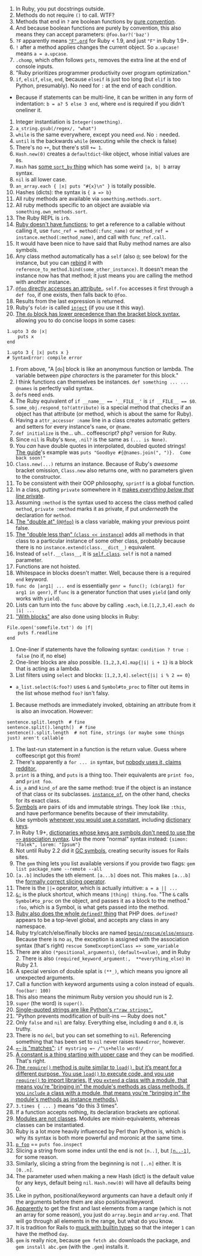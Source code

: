 1. In Ruby, you put docstrings outside.
1. Methods do not require `()` to call. WTF?
1. Methods that end in `?` are boolean functions by [pure convention](http://stackoverflow.com/a/1345855).
1. And because boolean functions are purely by convention, this also means they can accept parameters: `@foo.bar?('baz')`
1. `?F` apparently means [`"F".ord`](http://stackoverflow.com/a/1878406) for Ruby < 1.9, and just `"F"` in Ruby 1.9+.
1. `!` after a method applies changes the current object. So `a.upcase!` means `a = a.upcase`.
1. `.chomp`, which often follows `gets`, removes the extra line at the end of console inputs.
1. "Ruby prioritizes programmer productivity over program optimization."
1. `if`, `elsif`, `else`, `end`, because `elseif` is just too long (but `elif` is too Python, presumably). No need for `:` at the end of each condition.
  * Because if statements can be multi-line, it can be written in any form of indentation: `b = a? 5 else 3 end`, where `end` is required if you didn't oneliner it.
1. Integer instantiation is `Integer(something)`.
1. `a_string.gsub(/regex/, "what")`
1. `while` is the same everywhere, except you need `end`. No `:` needed.
1. `until` is the backwards `while` (executing while the check is false)
1. There's no `++`, but there's still `+= 1`.
1. `Hash.new(0)` creates a `defaultdict`-like object, whose initial values are `0`s.
1. `Hash` has [some `sort_by` thing](http://gayleforce.wordpress.com/2009/09/28/ruby-sorting-1-when-and-why-to-use-sort_by/) which has some weird `|a, b| b` array syntax.
1. `nil` is all lower case.
1. `an_array.each { |x| puts "#{x}\n" }` is totally possible.
1. Hashes (dicts): the syntax is `{ a => b}`
1. All ruby methods are available via `something.methods.sort`.
1. All ruby methods specific to an object are avaiable via `something.own_methods.sort`.
1. The Ruby REPL is `irb`.
1. [Ruby doesn't have functions](http://stackoverflow.com/a/4294660/1558430); to get a reference to a callable without calling it, use `func_ref = method(:func_name)` or `method_ref = instance.method(:method_name)`, and call with `func_ref.call`.
1. It would have been nice to have said that Ruby method names are also symbols.
1. Any class method automatically has a `self` (also `@`; see below) for the instance, but you can [rebind](http://ruby-doc.org/core-1.9.3/UnboundMethod.html) it with `reference_to_method.bind(some_other_instance)`. It doesn't mean the instance now has that method; it just means you are calling the method with another instance.
1. [`@foo` directly accesses an attribute.](http://stackoverflow.com/a/1693319). `self.foo` accesses it first through a `def foo`, if one exists, then falls back to `@foo`.
1. Results from the last expression is returned.
1. Ruby's `foldr` is called [`inject`](http://blog.jayfields.com/2008/03/ruby-inject.html) (if you use it this way).
1. [The `do` block has lower precedence than the bracket block syntax](http://stackoverflow.com/a/2122457/1558430), allowing you to do concise loops in some cases:

```
1.upto 3 do |x|
    puts x
end

1.upto 3 { |x| puts x }
# SyntaxError: compile error
```

1. From above, "A [`do`] block is like an anonymous function or lambda. The variable between *pipe characters* is the parameter for this block."
1. I think functions can themselves be instances. `def something ... ... @names` is perfectly valid syntax.
1. `def`s need `end`s.
1. The Ruby equivalent of `if __name__ == '__FILE__'` is `if __FILE__ == $0`.
1. `some_obj.respond_to?(attribute)` is a special method that checks if an object has that attribute (or method, which is about the same for Ruby).
1. Having a `attr_accessor :name` line in a class creates automatic getters and setters for every instance's `name`, or `@name`.
1. `def initialize` is the... uh... coffeescript? php? version for Ruby.
1. Since `nil` is Ruby's `None`, `.nil?` is the same as `(... is None)`.
1. You *can* have double quotes in interpolated, doubled quoted strings! [The guide](https://www.ruby-lang.org/en/documentation/quickstart/3/)'s example was `puts "Goodbye #{@names.join(", ")}.  Come back soon!"`
1. `Class.new(...)` returns an instance. Because of Ruby's *awesome* bracket omission, `Class.new` also returns one, with no parameters given to the constructor.
1. To be consistent with their OOP philosophy, `sprintf` is a global function.
1. In a class, putting `private` somewhere in it [makes *everything below that line* private](http://en.wikibooks.org/wiki/Ruby_Programming/Syntax/Classes#Private).
1. Assuming `:method` is the syntax used to access the class method called `method`, `private :method` marks it as private, if put *underneath* the declaration for `method`.
1. [The "double at" (`@@foo`)](http://stackoverflow.com/questions/5890118/what-does-variable-mean-in-ruby) is a class variable, making your previous point false.
1. [The "double less than" (`class << instance`)](http://stackoverflow.com/questions/6182628/ruby-class-inheritance-what-is-double-less-than) adds all methods in that class to a particular instance of some other class, probably because there is no `instance.extend(class.__dict__)` equivalent.
1. Instead of `self.__class__`, it is [`self.class`](http://stackoverflow.com/a/2527911/1558430). `self` is not a named parameter.
1. Functions are not hoisted.
1. Whitespace in blocks doesn't matter. Well, because there is a required `end` keyword.
1. `func do |arg1| ... end` is essentially `genr = func(); (cb(arg1) for arg1 in genr)`, if `func` is a generator function that uses `yield` (and only works with `yield`).
1. Lists can turn into the `func` above by calling `.each`, i.e.`[1,2,3,4].each do |i| ...`
1. ["With blocks"]() are also done using blocks in Ruby:

```
File.open('somefile.txt') do |f|
    puts f.readline
end
```

1. One-liner if statements have the following syntax: `condition ? true : false` (no if, no else)
1. One-liner blocks are also possible. `[1,2,3,4].map{|i| i + 1}` is a block that is acting as a lambda.
1. List filters using `select` and blocks: `[1,2,3,4].select{|i| i % 2 == 0}`
  * `a_list.select(&:foo?)` uses `&` and `Symbol#to_proc` to filter out items in the list whose method `foo?` isn't falsy.
1. Because methods are immediately invoked, obtaining an attribute from it is also an invocation. However:

```
sentence.split.length  # fine
sentence.split().length()  # fine
sentence().split.length  # not fine, strings (or maybe some things just) aren't callable
```

1. The last-run statement in a function is the return value. Guess where coffeescript got this from!
1. There's apparently a `for ... in` syntax, but [nobody uses it, claims redditor.](http://www.reddit.com/r/Python/comments/1k74jb/ruby_vs_python/cbm62q6)
1. `print` is a thing, and `puts` is a thing too. Their equivalents are `print foo,` and `print foo`.
1. `is_a` and `kind_of` are the same method: true if the object is an instance of that class or its subclasses. [`instance_of`](http://stackoverflow.com/a/3893305/1558430), on the other hand, checks for its exact class.
1. [Symbols](http://www.troubleshooters.com/codecorn/ruby/symbols.htm#_What_do_symbols_look_like) are pairs of ids and immutable strings. They look like `:this`, and have performance benefits because of their immutability.
1. Use symbols [whenever you would use a constant](http://stackoverflow.com/a/16621092/1558430), including [dictionary keys](https://github.com/mislav/will_paginate/blob/master/lib/will_paginate.rb).
1. In Ruby 1.9+, [dictionaries whose keys are symbols don't need to use the `=>` association syntax](http://breakthebit.org/post/8453341914/ruby-19-and-the-new-hash-syntax). Use the more "normal" syntax instead: `{simon: "Talek", lorem: "Ipsum"}`
1. Not until Ruby 2.2 did it [GC symbols](https://bugs.ruby-lang.org/issues/7791), creating security issues for Rails sites.
1. The `gem` thing lets you list available versions if you provide two flags: `gem list package_name --remote --all`
1. `[a..b]` includes the `b`th element. `[a...b]` does not. This makes `[a...b]` the [formally correct slicing operator](https://blog.nelhage.com/2015/08/indices-point-between-elements/).
1. There is the `||=` operator, which is actually intuitive: `a = a || ...`
1. [`&:`](http://stackoverflow.com/questions/1961030/ruby-ampersand-colon-shortcut) is the pluck shortcut, which means `|thing| thing.foo`. "The `&` calls `Symbol#to_proc` on the object, and passes it as a block to the method." `:foo`, which is a Symbol, is what gets passed into the method.
1. [Ruby also does the whole `defined?` thing](https://github.com/mislav/will_paginate/blob/master/init.rb) that PHP does. `defined?` appears to be a top-level global, and accepts any class in any namespace.
1. Ruby try/catch/else/finally blocks are named [`begin/rescue/else/ensure`](http://rubylearning.com/satishtalim/ruby_exceptions.html). Because there is no `as`, the exception is assigned with the association syntax (that's right) `rescue SomeExceptionClass => some_variable`
1. There are also `(*positional_arguments)`, `(default=value)`, and  in Ruby 2. There is also `(required_keyword_argument:,  **everything_else)` in Ruby 2.1.
1. A special version of double splat is `(**_)`, which means you ignore all unexpected arguments.
1. Call a function with keyword arguments using a colon instead of equals. `foo(bar: 100)`
1. This also means the minimum Ruby version you should run is 2.
1. `super` (the word) is `super()`.
1. [Single-quoted strings are like Python's `r"raw strings"`.](https://www.ruby-lang.org/en/documentation/ruby-from-other-languages/to-ruby-from-python/)
1. "Python prevents modification of built-ins — Ruby does not."
1. Only `false` and `nil` are falsy. Everything else, including `0` and `0.0`, is truthy.
1. There is no `del`, but you can set something to `nil`. Referencing something that has been set to `nil` never raises `NameError`, however.
1. [`=~` is "matches"](http://programmers.stackexchange.com/questions/46584/what-should-a-python-developer-know-while-learning-ruby): `if mystring =~ /^\s+hello word!/`
1. [A constant is a thing starting with upper case](http://www.local-guru.net/blog/2009/2/10/ruby-symbols-vs-string-vs-constant) and they can be modified. That's right.
1. [The `require()` method is quite similar to `load()`, but it’s meant for a different purpose. You use `load()` to execute code, and you use `require()` to import libraries.](http://stackoverflow.com/questions/318144/what-is-the-difference-between-include-and-require-in-ruby) [If you `extend` a class with a module, that means you're "bringing in" the module's methods as class methods. If you `include` a class with a module, that means you're "bringing in" the module's methods as instance methods.](http://stackoverflow.com/a/14212020)\
1. `3.times { ... }` means "do this 3 times".
1. If a function accepts nothing, its declaration brackets are optional.
1. [Modules are not classes](http://stackoverflow.com/questions/151505/difference-between-a-class-and-a-module). Modules are mixin-equivalents, whereas classes can be instantiated.
1. Ruby is a lot more heavily influenced by Perl than Python is, which is why its syntax is both more powerful and moronic at the same time.
1. [`p foo`](http://stackoverflow.com/questions/1255324/p-vs-puts-in-ruby) == `puts foo.inspect`
1. Slicing a string from some index until the end is not `[n..]`, but [`[n..-1]`](http://stackoverflow.com/questions/3611586/ruby-string-slice-index-strn-infinity), for some reason.
1. Similarly, slicing a string from the beginning is not `[..n]` either. It is `[0..n]`.
1. The parameter used when making a new Hash (dict) is the default value for any keys, default being `nil`. `Hash.new(0)` will have all defaults being 0.
1. Like in python, positional/keyword arguments can have a default only if the arguments before them are also positional/keyword.
1. [Apparently](http://stackoverflow.com/questions/39988613/how-do-i-destructure-a-range-in-ruby) to get the first and last elements from a range (which is not an array for some reason), you just do `array.begin` and `array.end`. That will go through all elements in the range, but what do you know.
1. It is tradition for Rails to [muck with builtin types](http://stackoverflow.com/a/15926695/1558430) so that the integer `1` can have the method `day`.
1. `gem` is really nice, because `gem fetch abc` downloads the package, and `gem install abc.gem` (with the `.gem`) installs it.
